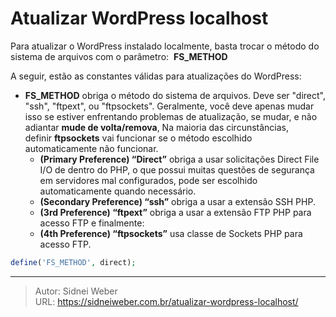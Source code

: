# Atualizar WordPress localhost

Para atualizar o WordPress instalado localmente, basta trocar o método do sistema de arquivos com o parâmetro:  **FS_METHOD**

A seguir, estão as constantes válidas para atualizações do WordPress:

  * **FS_METHOD** obriga o método do sistema de arquivos. Deve ser "direct", "ssh", "ftpext", ou "ftpsockets". Geralmente, você deve apenas mudar isso se estiver enfrentando problemas de atualização, se mudar, e não adiantar **mude de volta/remova**, Na maioria das circunstâncias, definir **ftpsockets** vai funcionar se o método escolhido automaticamente não funcionar. 
      * **(Primary Preference) &#8220;Direct&#8221;** obriga a usar solicitações Direct File I/O de dentro do PHP, o que possui muitas questões de segurança em servidores mal configurados, pode ser escolhido automaticamente quando necessário.
      * **(Secondary Preference) &#8220;ssh&#8221;** obriga a usar a extensão SSH PHP.
      * **(3rd Preference) &#8220;ftpext&#8221;** obriga a usar a extensão FTP PHP para acesso FTP e finalmente:
      * **(4th Preference) &#8220;ftpsockets&#8221;** usa classe de Sockets PHP para acesso FTP.

```php
define('FS_METHOD', direct);
```

---

> Autor: Sidnei Weber  
> URL: https://sidneiweber.com.br/atualizar-wordpress-localhost/  

